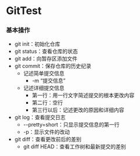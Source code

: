 # GitTest

### 基本操作

+ git init：初始化仓库
+ git status：查看仓库的状态
+ git add：向暂存区添加文件
+ git commit：保存仓库的历史纪录
  + 记述简单提交信息
    + -m “提交信息”
  + 记述详细提交信息
    + 第一行：用一行文字简述提交的根本更改内容
    + 第二行：空行
    + 第三行以后：记述更改的原因和详细内容
+ git log：查看提交日志
  + --pretty=short：只显示提交信息的第一行
  + -p：显示文件的改动
+ git diff：查看更改前后的差别
  + git diff HEAD：查看工作树和最新提交的差别